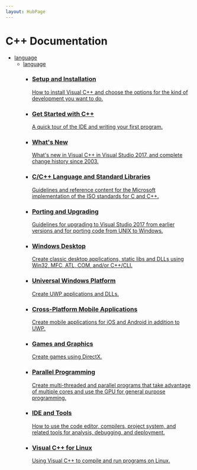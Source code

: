 ```yaml
---
layout: HubPage
---
```

<div id="main" class="v2">
<div class="container">
    <h1>C++ Documentation</h1>
    <ul class="pivots">
        <li>
            <a href="#language">language</a>
            <ul id="language">
                <li>
                    <a href="#language1">language</a>
                    <ul id="language1" class="cardsZ">
                        <li>
                            <a href="https://go.microsoft.com/fwlink/?linkid=833223">
                            <div class="cardSize">
                                <div class="cardPadding">
                                    <div class="card">
                                        <div class="cardText">
                                            <h3>Setup and Installation</h3>
                                            <p>How to install Visual C++ and choose the options for the kind of development you want to do.</p>
                                        </div>
                                    </div>
                                </div>
                            </div>
                            </a>
                        </li>
                        <li>
                            <a href="https://go.microsoft.com/fwlink/?linkid=835686">
                            <div class="cardSize">
                                <div class="cardPadding">
                                    <div class="card">
                                        <div class="cardText">
                                            <h3>Get Started with C++</h3>
                                            <p>A quick tour of the IDE and writing your first program.</p>
                                        </div>
                                    </div>
                                </div>
                            </div>
                            </a>
                        </li>
                        <li>
                            <a href="https://go.microsoft.com/fwlink/?linkid=835685">
                            <div class="cardSize">
                                <div class="cardPadding">
                                    <div class="card">
                                        <div class="cardText">
                                            <h3>What's New</h3>
                                            <p>What's new in Visual C++ in Visual Studio 2017, and complete change history since 2003.</p>
                                        </div>
                                    </div>
                                </div>
                            </div>
                            </a>
                        </li>
                        <li>
                            <a href="https://go.microsoft.com/fwlink/?linkid=835676">
                            <div class="cardSize">
                                <div class="cardPadding">
                                    <div class="card">
                                        <div class="cardText">
                                            <h3>C/C++ Language and Standard Libraries</h3>
                                            <p>Guidelines and reference content for the Microsoft implementation of the ISO standards for C and C++.</p>
                                        </div>
                                    </div>
                                </div>
                            </div>
                            </a>
                        </li>
                        <li>
                            <a href="https://go.microsoft.com/fwlink/?linkid=835678">
                            <div class="cardSize">
                                <div class="cardPadding">
                                    <div class="card">
                                        <div class="cardText">
                                            <h3>Porting and Upgrading</h3>
                                            <p>Guidelines for upgrading to Visual Studio 2017 from earlier versions and for porting code from UNIX to Windows.</p>
                                        </div>
                                    </div>
                                </div>
                            </div>
                            </a>
                        </li>
                        <li>
                            <a href="https://go.microsoft.com/fwlink/?linkid=835680">
                            <div class="cardSize">
                                <div class="cardPadding">
                                    <div class="card">
                                        <div class="cardText">
                                            <h3>Windows Desktop</h3>
                                            <p>Create classic desktop applications, static libs and DLLs using Win32, MFC, ATL, COM, and/or C++/CLI.</p>
                                        </div>
                                    </div>
                                </div>
                            </div>
                            </a>
                        </li>
                        <li>
                            <a href="https://go.microsoft.com/fwlink/?linkid=835681">
                            <div class="cardSize">
                                <div class="cardPadding">
                                    <div class="card">
                                        <div class="cardText">
                                            <h3>Universal Windows Platform</h3>
                                            <p>Create UWP applications and DLLs.</p>
                                        </div>
                                    </div>
                                </div>
                            </div>
                            </a>
                        </li>
                        <li>
                            <a href="https://go.microsoft.com/fwlink/?linkid=835682">
                            <div class="cardSize">
                                <div class="cardPadding">
                                    <div class="card">
                                        <div class="cardText">
                                            <h3>Cross-Platform Mobile Applications</h3>
                                            <p>Create mobile applications for iOS and Android in addition to UWP.</p>
                                        </div>
                                    </div>
                                </div>
                            </div>
                            </a>
                        </li>
                        <li>
                            <a href="https://msdn.microsoft.com/en-us/windows/uwp/gaming/e2e">
                            <div class="cardSize">
                                <div class="cardPadding">
                                    <div class="card">
                                        <div class="cardText">
                                            <h3>Games and Graphics</h3>
                                            <p>Create games using DirectX.</p>
                                        </div>
                                    </div>
                                </div>
                            </div>
                            </a>
                        </li>
                        <li>
                            <a href="https://go.microsoft.com/fwlink/?linkid=835683">
                            <div class="cardSize">
                                <div class="cardPadding">
                                    <div class="card">
                                        <div class="cardText">
                                            <h3>Parallel Programming</h3>
                                            <p>Create multi-threaded and parallel programs that take advantage of multiple cores and use the GPU for general purpose programming.</p>
                                        </div>
                                    </div>
                                </div>
                            </div>
                            </a>
                        </li>
                        <li>
                            <a href="https://go.microsoft.com/fwlink/?linkid=835684">
                            <div class="cardSize">
                                <div class="cardPadding">
                                    <div class="card">
                                        <div class="cardText">
                                            <h3>IDE and Tools</h3>
                                            <p>How to use the code editor, compilers, project system, and related tools for analysis, debugging, and deployment.</p>
                                        </div>
                                    </div>
                                </div>
                            </div>
                            </a>
                        </li>
                        <li>
                            <a href="https://go.microsoft.com/fwlink/?linkid=835689">
                            <div class="cardSize">
                                <div class="cardPadding">
                                    <div class="card">
                                        <div class="cardText">
                                            <h3>Visual C++ for Linux</h3>
                                            <p>Using Visual C++ to compile and run programs on Linux.</p>
                                        </div>
                                    </div>
                                </div>
                            </div>
                            </a>
                        </li>
                    </ul>
                </li>
            </ul>
        </li>
    </ul>
</div>